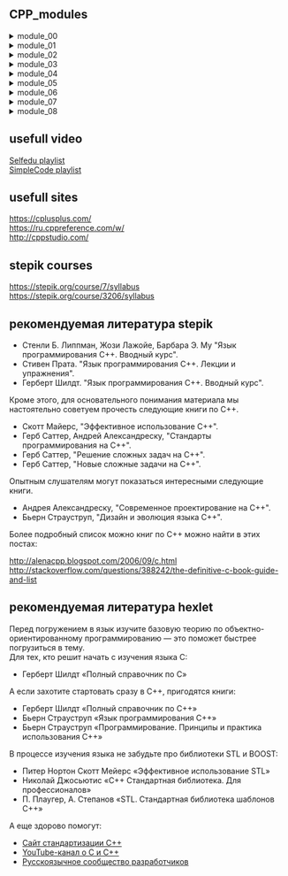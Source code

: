 ## CPP_modules
<details>
<summary>module_00</summary>
Namespaces, classes, member functions, stdio streams,initialization lists, static, const, and some other basic stuff  
</details>
<details>
<summary>module_01</summary>
Memory allocation, pointers to members, references, switch statement
</details>  
<details>
<summary>module_02</summary>
Ad-hoc polymorphism, operator overloading and Orthodox Canonical class form  

https://inst.eecs.berkeley.edu//~cs61c/sp06/handout/fixedpt.html  

https://www.cprogramming.com/tutorial/floating_point/understanding_floating_point.html  
https://www.cprogramming.com/tutorial/floating_point/understanding_floating_point_representation.html  
https://www.cprogramming.com/tutorial/floating_point/understanding_floating_point_printing.html
</details>
<details>
<summary>module_03</summary>
Inheritance
</details>
<details>
<summary>module_04</summary>
Sub-typing polymorphism, Abstract classes and interfaces
</details>
<details>
<summary>module_05</summary>
Repetition and Exceptions
</details>
<details>
<summary>module_06</summary>
C++ casts  
  
https://cplusplus.com/doc/tutorial/typecasting/
</details>
<details>
<summary>module_07</summary>
C++ templates
</details>
<details>
<summary>module_08</summary>
Templated containers, iterators, algorithms
</details>

## usefull video
[Selfedu playlist](https://www.youtube.com/playlist?list=PLA0M1Bcd0w8xlChMBBUc9leNoOEfn-Y-G)  
[SimpleCode playlist](https://www.youtube.com/playlist?list=PLQOaTSbfxUtCrKs0nicOg2npJQYSPGO9r)  
## usefull sites
https://cplusplus.com/  
https://ru.cppreference.com/w/  
http://cppstudio.com/
## stepik courses
https://stepik.org/course/7/syllabus  
https://stepik.org/course/3206/syllabus
## рекомендуемая литература stepik
- Стенли Б. Липпман, Жози Лажойе, Барбара Э. Му "Язык программирования C++. Вводный курс".
- Стивен Прата. "Язык программирования C++. Лекции и упражнения".
- Герберт Шилдт. "Язык программирования C++. Вводный курс".

Кроме этого, для основательного понимания материала мы настоятельно советуем прочесть следующие книги по C++.

- Скотт Майерс, "Эффективное использование С++".
- Герб Саттер, Андрей Александреску, "Стандарты программирования на C++".
- Герб Саттер, "Решение сложных задач на С++".
- Герб Саттер, "Новые сложные задачи на C++".

Опытным слушателям могут показаться интересными следующие книги.

- Андрея Александреску, "Современное проектирование на С++".
- Бьерн Страуструп, "Дизайн и эволюция языка C++".  

Более подробный список можно книг по C++ можно найти в этих постах:  

http://alenacpp.blogspot.com/2006/09/c.html  
http://stackoverflow.com/questions/388242/the-definitive-c-book-guide-and-list

## рекомендуемая литература hexlet
Перед погружением в язык изучите базовую теорию по объектно-ориентированному программированию — это поможет быстрее погрузиться в тему.  
Для тех, кто решит начать с изучения языка С:  
- Герберт Шилдт «Полный справочник по С»  
  
А если захотите стартовать сразу в С++, пригодятся книги:  
- Герберт Шилдт «Полный справочник по C++»
- Бьерн Страуструп «Язык программирования C++»
- Бьерн Страуструп «Программирование. Принципы и практика использования C++»  
  
В процессе изучения языка не забудьте про библиотеки STL и BOOST:
- Питер Нортон Скотт Мейерс «Эффективное использование STL»
- Николай Джосьютис «C++ Стандартная библиотека. Для профессионалов»
- П. Плаугер, А. Степанов «STL. Стандартная библиотека шаблонов C++»
  
А еще здорово помогут:  
- [Сайт стандартизации С++](https://isocpp.org/)
- [YouTube-канал о С и С++](https://www.youtube.com/channel/UCtLKO1Cb2GVNrbU7Fi0pM0w/videos)
- [Русскоязычное сообщество разработчиков](https://vk.com/lang_cpp)
